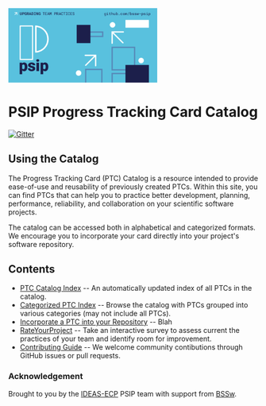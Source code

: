 
<img src="./assets/images/psip_logo.png" width="300">

# PSIP Progress Tracking Card Catalog

[![Gitter](https://badges.gitter.im/bssw-psip/community.svg)](https://gitter.im/bssw-psip/community?utm_source=badge&utm_medium=badge&utm_campaign=pr-badge)

## Using the Catalog

The Progress Tracking Card (PTC) Catalog is a resource intended to provide ease-of-use
and reusability of previously created PTCs. Within this site, you can find
PTCs that can help you to practice better development, planning, performance,
reliability, and collaboration on your scientific software projects.

The catalog can be accessed both in alphabetical and categorized formats. We
encourage you to incorporate your card directly into your project's software
repository.


## Contents

- [PTC Catalog Index](catalog/README.md) -- An automatically updated index of all PTCs in the catalog.
- [Categorized PTC Index](pages/survey-ptcs.html) -- Browse the catalog with PTCs grouped into various categories (may not include all PTCs).
- [Incorporate a PTC into your Repository](pages/save-ptc-to-repository.html) -- Blah
- [RateYourProject](https://rateyourproject.org) -- Take an interactive survey to assess current the practices of your team and identify room for improvement.
- [Contributing Guide](pages/how-to-contribute.html) -- We welcome community contibutions through GitHub issues or pull requests.

### Acknowledgement

Brought to you by the [IDEAS-ECP](https://ideas-productivity.org) PSIP team
with support from [BSSw](https://bssw.io).
